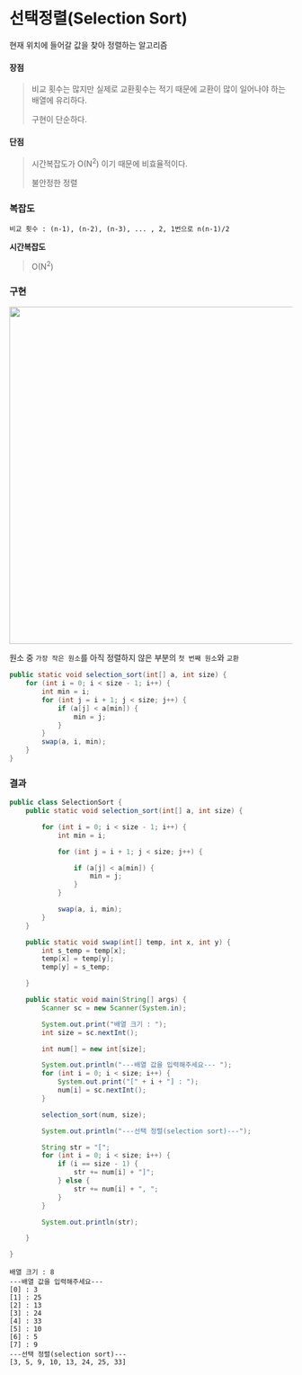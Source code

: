 ﻿# 선택정렬(Selection Sort)  
현재 위치에 들어갈 값을 찾아 정렬하는 알고리즘  
  

#### 장점
>    
> 비교 횟수는 많지만 실제로 교환횟수는 적기 때문에 교환이 많이 일어나야 하는 배열에 유리하다.   
> 
> 구현이 단순하다. 
> 
#### 단점 
>   
> 시간복잡도가 O(N<sup>2</sup>) 이기 때문에 비효율적이다.  
> 
> 불안정한 정렬

  
### 복잡도  

    비교 횟수 : (n-1), (n-2), (n-3), ... , 2, 1번으로 n(n-1)/2  

**시간복잡도**  

> O(N<sup>2</sup>)

  
### 구현  
<img src="https://user-images.githubusercontent.com/46274903/92555831-8305ae00-f2a3-11ea-9ff1-8f7126aba369.PNG " width="600"  height="">


원소 중 `가장 작은 원소`를 아직 정렬하지 않은 부분의 `첫 번째 원소`와 `교환`
```java
public static void selection_sort(int[] a, int size) {
	for (int i = 0; i < size - 1; i++) {
		int min = i;
		for (int j = i + 1; j < size; j++) {
			if (a[j] < a[min]) {
				min = j;
			}
		}
		swap(a, i, min);
	}
}
```

### 결과
```java
public class SelectionSort {
	public static void selection_sort(int[] a, int size) {

		for (int i = 0; i < size - 1; i++) {
			int min = i;

			for (int j = i + 1; j < size; j++) {

				if (a[j] < a[min]) {
					min = j;
				}
			}

			swap(a, i, min);
		}
	}

	public static void swap(int[] temp, int x, int y) {
		int s_temp = temp[x];
		temp[x] = temp[y];
		temp[y] = s_temp;

	}

	public static void main(String[] args) {
		Scanner sc = new Scanner(System.in);

		System.out.print("배열 크기 : ");
		int size = sc.nextInt();

		int num[] = new int[size];

		System.out.println("---배열 값을 입력해주세요--- ");
		for (int i = 0; i < size; i++) {
			System.out.print("[" + i + "] : ");
			num[i] = sc.nextInt();
		}

		selection_sort(num, size);

		System.out.println("---선택 정렬(selection sort)---");

		String str = "[";
		for (int i = 0; i < size; i++) {
			if (i == size - 1) {
				str += num[i] + "]";
			} else {
				str += num[i] + ", ";
			}
		}

		System.out.println(str);

	}

}
```
```
배열 크기 : 8
---배열 값을 입력해주세요--- 
[0] : 3
[1] : 25
[2] : 13
[3] : 24
[4] : 33
[5] : 10
[6] : 5
[7] : 9
---선택 정렬(selection sort)---
[3, 5, 9, 10, 13, 24, 25, 33]
```

